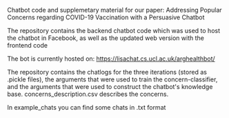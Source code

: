 Chatbot code and supplemetary material for our paper: Addressing Popular Concerns regarding  COVID-19 Vaccination with a Persuasive Chatbot

The repository contains the backend chatbot code which was used to host the chatbot in Facebook, as well as the updated web version with the frontend code

The bot is currently hosted on: https://lisachat.cs.ucl.ac.uk/arghealthbot/

The repository contains the chatlogs for the three iterations (stored as .pickle files), the arguments that were used to train the concern-classifier, and the arguments that were used to construct the chatbot's knowledge base. concerns_description.csv describes the concerns.

In example_chats you can find some chats in .txt format 
